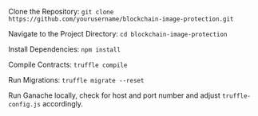 Clone the Repository:
`git clone https://github.com/yourusername/blockchain-image-protection.git`

Navigate to the Project Directory:
`cd blockchain-image-protection`

Install Dependencies:
`npm install`

Compile Contracts:
`truffle compile`

Run Migrations:
`truffle migrate --reset`

Run Ganache locally, check for host and port number and adjust `truffle-config.js` accordingly.
